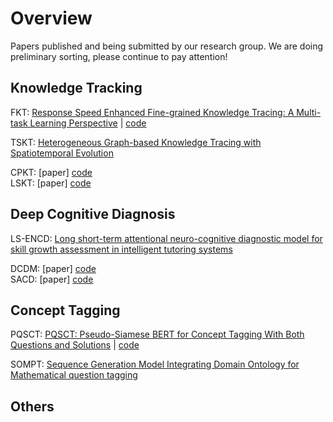 # Overview

Papers published and being submitted by our research group. 
We are doing preliminary sorting, please continue to pay attention!


## Knowledge Tracking

FKT:  [Response Speed Enhanced Fine-grained Knowledge Tracing: A Multi-task Learning Perspective](https://www.sciencedirect.com/science/article/abs/pii/S095741742302609X) | [code](https://github.com/ccnu-edm/FKT) 

TSKT:  [Heterogeneous Graph-based Knowledge Tracing  with Spatiotemporal Evolution](https://www.sciencedirect.com/science/article/abs/pii/S0957417423027513)

CPKT:                              [paper] [code](https://github.com/ccnu-edm/CPKT)    
LSKT:                              [paper] [code](https://github.com/ccnu-edm/LSKT)    

## Deep Cognitive Diagnosis
LS-ENCD: [Long short-term attentional neuro-cognitive diagnostic model for skill growth assessment in intelligent tutoring systems](https://www.sciencedirect.com/science/article/abs/pii/S0957417423025502)

DCDM:                              [paper] [code](https://github.com/ccnu-edm/DCDM)  
SACD:                              [paper] [code](https://github.com/ccnu-edm/SACD)  



## Concept Tagging

 PQSCT: [PQSCT: Pseudo-Siamese BERT for Concept Tagging With Both Questions and Solutions](https://ieeexplore.ieee.org/abstract/document/10123979) | [code](https://github.com/ccnu-edm/PQSCT) 

SOMPT: [Sequence Generation Model Integrating Domain Ontology for Mathematical question tagging](https://dl.acm.org/doi/10.1145/3593804)



## Others
